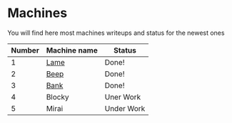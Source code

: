 # Machines
You will find here most machines writeups and status for the newest ones

Number| Machine name | Status
------| ------------ | -------------
1 | [Lame](https://github.com/electronicbots/HackTheBox/tree/master/Machines/Lame "title") | Done!
2 | [Beep](https://github.com/electronicbots/HackTheBox/tree/master/Machines/Beep "title") | Done!
3 | [Bank](https://github.com/electronicbots/HackTheBox/tree/master/Machines/Bank "title") | Done!
4 | Blocky | Uner Work
5 | Mirai | Under Work
